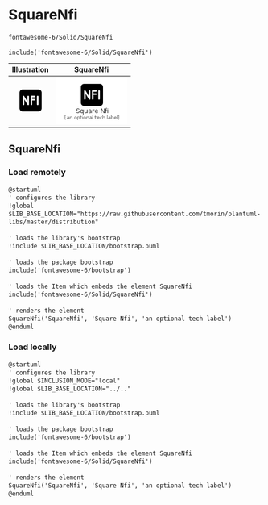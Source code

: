 # SquareNfi


```text
fontawesome-6/Solid/SquareNfi
```

```text
include('fontawesome-6/Solid/SquareNfi')
```



| Illustration | SquareNfi |
| :---: | :---: |
| ![illustration for Illustration](../../fontawesome-6/Solid/SquareNfi.png) | ![illustration for SquareNfi](../../fontawesome-6/Solid/SquareNfi.Local.png) |




## SquareNfi

### Load remotely
```plantuml
@startuml
' configures the library
!global $LIB_BASE_LOCATION="https://raw.githubusercontent.com/tmorin/plantuml-libs/master/distribution"

' loads the library's bootstrap
!include $LIB_BASE_LOCATION/bootstrap.puml

' loads the package bootstrap
include('fontawesome-6/bootstrap')

' loads the Item which embeds the element SquareNfi
include('fontawesome-6/Solid/SquareNfi')

' renders the element
SquareNfi('SquareNfi', 'Square Nfi', 'an optional tech label')
@enduml
```

### Load locally
```plantuml
@startuml
' configures the library
!global $INCLUSION_MODE="local"
!global $LIB_BASE_LOCATION="../.."

' loads the library's bootstrap
!include $LIB_BASE_LOCATION/bootstrap.puml

' loads the package bootstrap
include('fontawesome-6/bootstrap')

' loads the Item which embeds the element SquareNfi
include('fontawesome-6/Solid/SquareNfi')

' renders the element
SquareNfi('SquareNfi', 'Square Nfi', 'an optional tech label')
@enduml
```

